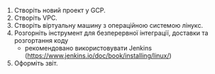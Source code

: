 1. Створіть новий проект у GCP.
2. Створіть VPC.
3. Створіть віртуальну машину з операційною системою лінукс.
4. Розгорніть інструмент для безперервної інтеграції, доставки та розгортання коду
    - рекомендовано використовувати Jenkins (https://www.jenkins.io/doc/book/installing/linux/)
5. Оформіть звіт.